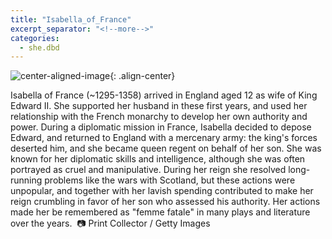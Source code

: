 ```yaml
---
title: "Isabella_of_France"
excerpt_separator: "<!--more-->"
categories:
  - she.dbd
---
```



![center-aligned-image](https://cdn.pixabay.com/photo/2020/10/26/16/56/man-5687861_1280.png){: .align-center}


Isabella of France (~1295-1358) arrived in England aged 12 as wife of King Edward II. She supported her husband in these first years, and used her relationship with the French monarchy to develop her own authority and power. During a diplomatic mission in France, Isabella decided to depose Edward, and returned to England with a mercenary army: the king's forces deserted him, and she became queen regent on behalf of her son. She was known for her diplomatic skills and intelligence, although she was often portrayed as cruel and manipulative. During her reign she resolved long-running problems like the wars with Scotland, but these actions were unpopular, and together with her lavish spending contributed to make her reign crumbling in favor of her son who assessed his authority. Her actions made her be remembered as "femme fatale" in many plays and literature over the years.⁠
⁠
📷 Print Collector / Getty Images ⁠
⁠
